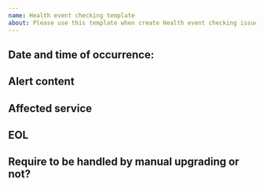 ```yaml
---
name: Health event checking template
about: Please use this template when create Health event checking issue
---
```


## Date and time of occurrence:

## Alert content

## Affected service

## EOL

## Require to be handled by manual upgrading or not?
